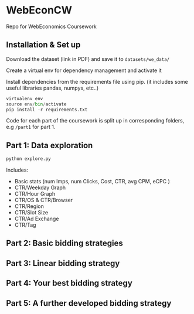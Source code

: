 # WebEconCW

Repo for WebEconomics Coursework

## Installation & Set up

Download the dataset (link in PDF) and save it to `datasets/we_data/`

Create a virtual env for dependency management and activate it

Install dependencies from the requirements file using pip. (it includes some useful libraries pandas, numpys, etc..)

```python
virtualenv env
source env/bin/activate
pip install -r requirements.txt
```
Code for each part of the coursework is split up in corresponding folders, e.g `/part1` for part 1.

## Part 1: Data exploration

```python
python explore.py
```

Includes:
- Basic stats (num Imps, num Clicks, Cost, CTR, avg CPM, eCPC )
- CTR/Weekday Graph
- CTR/Hour Graph
- CTR/OS & CTR/Browser
- CTR/Region
- CTR/Slot Size
- CTR/Ad Exchange
- CTR/Tag

## Part 2: Basic bidding strategies

## Part 3: Linear bidding strategy

## Part 4: Your best bidding strategy

## Part 5: A further developed bidding strategy
